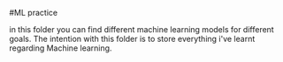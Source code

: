 #ML practice

in this folder you can find different machine learning models for different goals. The intention with this folder is to store everything i've learnt regarding Machine learning.
